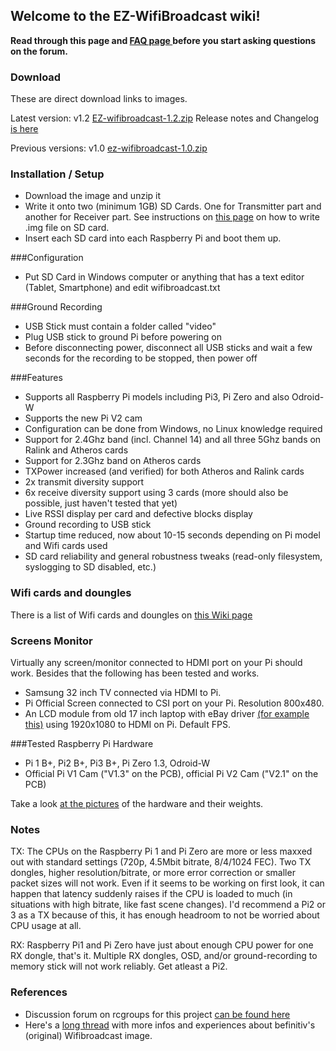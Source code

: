 ## Welcome to the EZ-WifiBroadcast wiki!  
**Read through this page and [FAQ page ](https://github.com/bortek/EZ-WifiBroadcast/wiki/FAQ)before you start asking questions on the forum.**

### Download
These are direct download links to images.  

Latest version: v1.2 [EZ-wifibroadcast-1.2.zip](https://googledrive.com/host/0B8ke2EKPqvORMFAtSU1RbmxENHM/EZ-wifibroadcast-1.2.zip) Release notes and Changelog [is here](https://github.com/bortek/EZ-WifiBroadcast/wiki/v1.2-Release-Note)

Previous versions: v1.0 [ez-wifibroadcast-1.0.zip](https://googledrive.com/host/0B8ke2EKPqvORMFAtSU1RbmxENHM/ez-wifibroadcast-1.0.zip)


### Installation / Setup
- Download the image and unzip it
- Write it onto two (minimum 1GB) SD Cards. One for Transmitter part and another for Receiver part. See instructions on [this page](https://www.raspberrypi.org/documentation/installation/installing-images/) on how to write .img file on SD card.
- Insert each SD card into each Raspberry Pi and boot them up.


###Configuration
- Put SD Card in Windows computer or anything that has a text editor (Tablet, Smartphone) and edit wifibroadcast.txt


###Ground Recording
- USB Stick must contain a folder called "video"
- Plug USB stick to ground Pi before powering on
- Before disconnecting power, disconnect all USB sticks and wait a few seconds for the recording to be stopped, then power off


###Features
- Supports all Raspberry Pi models including Pi3, Pi Zero and also Odroid-W
- Supports the new Pi V2 cam
- Configuration can be done from Windows, no Linux knowledge required
- Support for 2.4Ghz band (incl. Channel 14) and all three 5Ghz bands on Ralink and Atheros cards
- Support for 2.3Ghz band on Atheros cards
- TXPower increased (and verified) for both Atheros and Ralink cards
- 2x transmit diversity support
- 6x receive diversity support using 3 cards (more should also be possible, just haven't tested that yet)
- Live RSSI display per card and defective blocks display
- Ground recording to USB stick
- Startup time reduced, now about 10-15 seconds depending on Pi model and Wifi cards used
- SD card reliability and general robustness tweaks (read-only filesystem, syslogging to SD disabled, etc.)

### Wifi cards and doungles
There is a list of Wifi cards and doungles on [this Wiki page](https://github.com/bortek/EZ-WifiBroadcast/wiki/List-of-Wifi-cards-and-doungles)

### Screens Monitor
Virtually any screen/monitor connected to HDMI port on your Pi should work. Besides that the following has been tested and works.
 - Samsung 32 inch TV connected via HDMI to Pi.
 - Pi Official Screen connected to CSI port on your Pi. Resolution 800x480.
 - An LCD module from old 17 inch laptop with eBay driver [(for example this)](http://www.ebay.com/itm/HDMI-VGA-2AV-Lcd-controller-Board-VS-TY2662-V1-for-LCD-panel-Only-driver-board-/181596796562?hash=item2a48033692:g:TGEAAOSwQJhUdwFZ) using 1920x1080 to HDMI on Pi. Default FPS.


###Tested Raspberry Pi Hardware
- Pi 1 B+, Pi2 B+, Pi3 B+, Pi Zero 1.3, Odroid-W
- Official Pi V1 Cam ("V1.3" on the PCB), official Pi V2 Cam ("V2.1" on the PCB)

Take a look [at the pictures](https://github.com/bortek/EZ-WifiBroadcast/wiki/Pictures) of the hardware and their weights.

### Notes

TX: The CPUs on the Raspberry Pi 1 and Pi Zero are more or less maxxed out with standard settings (720p, 4.5Mbit bitrate, 8/4/1024 FEC). Two TX dongles, higher resolution/bitrate, or more error correction or smaller packet sizes will not work. Even if it seems to be working on first look, it can happen that latency suddenly raises if the CPU is loaded to much (in situations with high bitrate, like fast scene changes). I'd recommend a Pi2 or 3 as a TX because of this, it has enough headroom to not be worried about CPU usage at all.


RX: Raspberry Pi1 and Pi Zero have just about enough CPU power for one RX dongle, that's it. Multiple RX dongles, OSD, and/or ground-recording to memory stick will not work reliably. Get atleast a Pi2.

### References
- Discussion forum on rcgroups for this project [can be found here](http://www.rcgroups.com/forums/showthread.php?t=2664393)
- Here's a [long thread](http://www.rcgroups.com/forums/showthread.php?t=2454052) with more infos and experiences about befinitiv's (original) Wifibroadcast image.  
